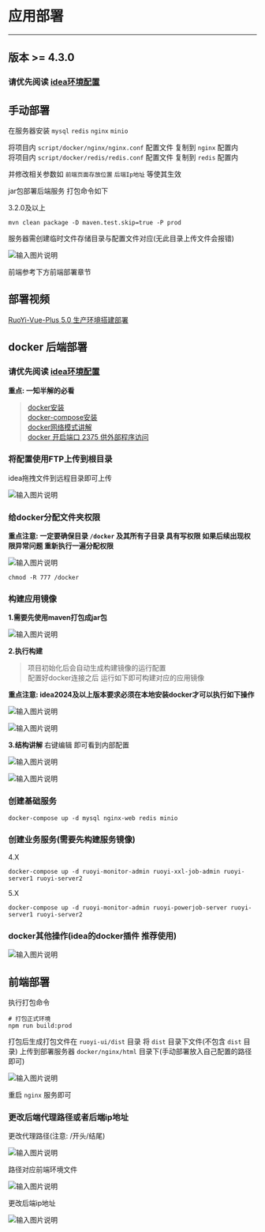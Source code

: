 # 应用部署
- - -
## 版本 >= 4.3.0

### 请优先阅读 [idea环境配置](/ruoyi-vue-plus/quickstart/idea_environment.md)

## 手动部署

在服务器安装 `mysql` `redis` `nginx` `minio`

将项目内 `script/docker/nginx/nginx.conf` 配置文件 复制到 `nginx` 配置内<br>
将项目内 `script/docker/redis/redis.conf` 配置文件 复制到 `redis` 配置内

并修改相关参数如 `前端页面存放位置` `后端Ip地址` 等使其生效

jar包部署后端服务 打包命令如下

3.2.0及以上
```mvn
mvn clean package -D maven.test.skip=true -P prod
```
服务器需创建临时文件存储目录与配置文件对应(无此目录上传文件会报错)

![输入图片说明](https://foruda.gitee.com/images/1659951373949149804/屏幕截图.png "屏幕截图.png")

前端参考下方前端部署章节

## 部署视频

[RuoYi-Vue-Plus 5.0 生产环境搭建部署](https://www.bilibili.com/video/BV1mL411e7ha/)

## docker 后端部署

### 请优先阅读 [idea环境配置](/ruoyi-vue-plus/quickstart/idea_environment.md)

**重点: 一知半解的必看**
> [docker安装](https://lionli.blog.csdn.net/article/details/83153029)<br>
> [docker-compose安装](https://lionli.blog.csdn.net/article/details/111220320)<br>
> [docker网络模式讲解](https://lionli.blog.csdn.net/article/details/109603785)<br>
> [docker 开启端口 2375 供外部程序访问](https://lionli.blog.csdn.net/article/details/92627962)

### 将配置使用FTP上传到根目录
idea拖拽文件到远程目录即可上传

![输入图片说明](https://foruda.gitee.com/images/1662109450908169859/eaac9299_1766278.png "屏幕截图")

### 给docker分配文件夹权限
**重点注意: 一定要确保目录 `/docker` 及其所有子目录 具有写权限 如果后续出现权限异常问题 重新执行一遍分配权限**

![输入图片说明](https://foruda.gitee.com/images/1662109847279259882/3a2202c1_1766278.png "屏幕截图")
```shell
chmod -R 777 /docker
```
### 构建应用镜像

**1.需要先使用maven打包成jar包**

![输入图片说明](https://foruda.gitee.com/images/1662110477410977621/c6931c42_1766278.png "屏幕截图")

**2.执行构建**
> 项目初始化后会自动生成构建镜像的运行配置<br>
> 配置好docker连接之后 运行如下即可构建对应的应用镜像

**重点注意: idea2024及以上版本要求必须在本地安装docker才可以执行如下操作**

![输入图片说明](https://foruda.gitee.com/images/1662110192257483752/0f754b47_1766278.png "屏幕截图")

![输入图片说明](https://foruda.gitee.com/images/1662120004773449909/9fdef59c_1766278.png "屏幕截图")

**3.结构讲解**
右键编辑 即可看到内部配置

![输入图片说明](https://foruda.gitee.com/images/1662458355500139498/eaa26036_1766278.png "屏幕截图")

![输入图片说明](https://foruda.gitee.com/images/1662458446794722159/32c086a7_1766278.png "屏幕截图")


### 创建基础服务

```shell
docker-compose up -d mysql nginx-web redis minio
```

### 创建业务服务(需要先构建服务镜像)

4.X
```shell
docker-compose up -d ruoyi-monitor-admin ruoyi-xxl-job-admin ruoyi-server1 ruoyi-server2
```

5.X
```shell
docker-compose up -d ruoyi-monitor-admin ruoyi-powerjob-server ruoyi-server1 ruoyi-server2
```

### docker其他操作(idea的docker插件 推荐使用)
![输入图片说明](https://foruda.gitee.com/images/1662458271941863770/cd180a04_1766278.png "屏幕截图")

## 前端部署

执行打包命令
```shell
# 打包正式环境
npm run build:prod
```
打包后生成打包文件在 `ruoyi-ui/dist` 目录
将 `dist` 目录下文件(不包含 `dist` 目录) 上传到部署服务器 `docker/nginx/html` 目录下(手动部署放入自己配置的路径即可)

![输入图片说明](https://foruda.gitee.com/images/1662110914769648699/07f344c4_1766278.png "屏幕截图")

重启 `nginx` 服务即可


### 更改后端代理路径或者后端ip地址
更改代理路径(注意: /开头/结尾)

![输入图片说明](https://foruda.gitee.com/images/1660185698211067202/屏幕截图.png "屏幕截图.png")

路径对应前端环境文件

![输入图片说明](https://foruda.gitee.com/images/1660185799901071800/屏幕截图.png "屏幕截图.png")

更改后端ip地址

![输入图片说明](https://foruda.gitee.com/images/1660185711265558730/屏幕截图.png "屏幕截图.png")

